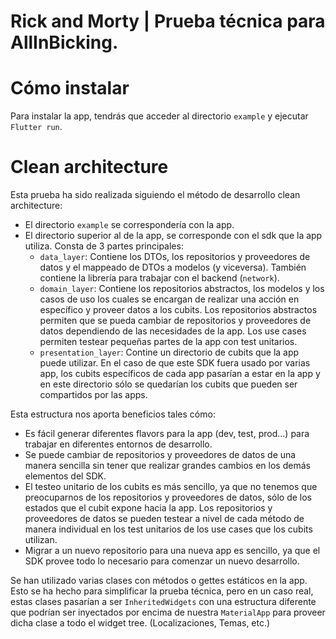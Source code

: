 # Rick and Morty | Prueba técnica para AllInBicking.

# Cómo instalar

Para instalar la app, tendrás que acceder al directorio `example` y ejecutar `Flutter run`.

# Clean architecture

Esta prueba ha sido realizada siguiendo el método de desarrollo clean architecture:

- El directorio `example` se correspondería con la app.
- El directorio superior al de la app, se corresponde con el sdk que la app utiliza. Consta de 3 partes principales:
  - `data_layer`: Contiene los DTOs, los repositorios y proveedores de datos y el mappeado de DTOs a modelos (y viceversa). También contiene la librería para trabajar con el backend (`network`).
  - `domain_layer`: Contiene los repositorios abstractos, los modelos y los casos de uso los cuales se encargan de realizar una acción en específico y proveer datos a los cubits. Los repositorios abstractos permiten que se pueda cambiar de repositorios y proveedores de datos dependiendo de las necesidades de la app. Los use cases permiten testear pequeñas partes de la app con test unitarios.
  - `presentation_layer`: Contine un directorio de cubits que la app puede utilizar. En el caso de que este SDK fuera usado por varias app, los cubits específicos de cada app pasarían a estar en la app y en este directorio sólo se quedarían los cubits que pueden ser compartidos por las apps.

Esta estructura nos aporta beneficios tales cómo:

- Es fácil generar diferentes flavors para la app (dev, test, prod...) para trabajar en diferentes entornos de desarrollo.
- Se puede cambiar de repositorios y proveedores de datos de una manera sencilla sin tener que realizar grandes cambios en los demás elementos del SDK.
- El testeo unitario de los cubits es más sencillo, ya que no tenemos que preocuparnos de los repositorios y proveedores de datos, sólo de los estados que el cubit expone hacia la app. Los repositorios y proveedores de datos se pueden testear a nivel de cada método de manera individual en los test unitarios de los use cases que los cubits utilizan.
- Migrar a un nuevo repositorio para una nueva app es sencillo, ya que el SDK provee todo lo necesario para comenzar un nuevo desarrollo.

Se han utilizado varias clases con métodos o gettes estáticos en la app. Esto se ha hecho para simplificar la prueba técnica, pero en un caso real, estas clases pasarían a ser `InheritedWidgets` con una estructura diferente que podrían ser inyectados por encima de nuestra `MaterialApp` para proveer dicha clase a todo el widget tree. (Localizaciones, Temas, etc.)
